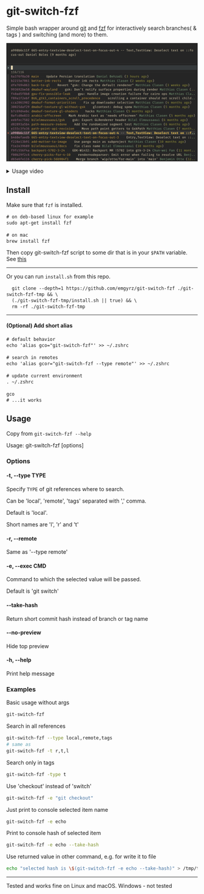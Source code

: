 # git-switch-fzf

Simple bash wrapper around [git](https://github.com/git/git) and [fzf](https://github.com/junegunn/fzf) 
for interactively search branches( & tags ) and switching (and more) to them.

![screenshot](./img/screenshot.png "screenshot")
<details>
  <summary>Usage video</summary>
  <video width="640" src="https://github.com/emgyrz/git-switch-fzf/assets/12197614/647f8f8e-926d-49e9-ad3e-0c4a8f11d7b8"></video>  
</details>


## Install

Make sure that `fzf` is installed.
```shell
# on deb-based linux for example
sudo apt-get install fzf

# on mac
brew install fzf
```

Then copy git-switch-fzf script to some dir that is in your `$PATH` variable. See [this](https://stackoverflow.com/a/20054809)

___

Or you can run `install.sh` from this repo.

```shell
  git clone --depth=1 https://github.com/emgyrz/git-switch-fzf ./git-switch-fzf-tmp && \
  (./git-switch-fzf-tmp/install.sh || true) && \
  rm -rf ./git-switch-fzf-tmp
```
___

#### (Optional) Add short alias
```shell
# default behavior
echo 'alias gco="git-switch-fzf"' >> ~/.zshrc

# search in remotes
echo 'alias gcor="git-switch-fzf --type remote"' >> ~/.zshrc 

# update current environment
. ~/.zshrc

gco 
# ...it works
```


## Usage

Copy from `git-switch-fzf --help`

Usage: git-switch-fzf [options]

### Options

#### -t, --type TYPE     
Specify `TYPE` of git references where to search. 

Can be 'local', 'remote', 'tags' separated with ',' comma. 

Default is 'local'. 

Short names are 'l', 'r' and 't'
  
#### -r, --remote
Same as '--type remote'
  
#### -e, --exec CMD
Command to which the selected value will be passed. 

Default is 'git switch'
  
#### --take-hash
Return short commit hash instead of branch or tag name
   
#### --no-preview
Hide top preview
  
#### -h, --help
Print help message
  
### Examples

Basic usage without args
```sh
git-switch-fzf
```

Search in all references
```sh
git-switch-fzf --type local,remote,tags
# same as 
git-switch-fzf -t r,t,l
```
  
Search only in tags
```sh
git-switch-fzf -type t
```

Use 'checkout' instead of 'switch' 
```sh
git-switch-fzf -e "git checkout"
```

Just print to console selected item name
```sh
git-switch-fzf -e echo
```

Print to console hash of selected item
```sh
git-switch-fzf -e echo --take-hash
```

Use returned value in other command, e.g. for write it to file
```sh
echo "selected hash is \$(git-switch-fzf -e echo --take-hash)" > /tmp/test
```
  
___
Tested and works fine on Linux and macOS. Windows - not tested

